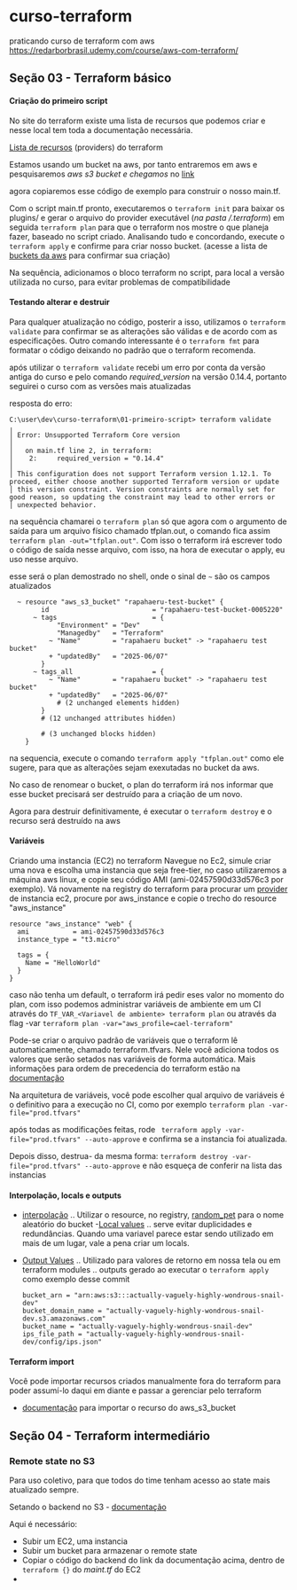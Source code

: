 # curso-terraform

praticando curso de terraform com aws https://redarborbrasil.udemy.com/course/aws-com-terraform/

## Seção 03 - Terraform básico

#### Criação do primeiro script

No site do terraform existe uma lista de recursos que podemos criar e nesse local tem toda a documentação necessária.

[Lista de recursos](https://registry.terraform.io/browse/providers) (providers) do terraform

Estamos usando um bucket na aws, por tanto entraremos em aws e pesquisaremos _aws s3 bucket e chegamos_ no [link](https://registry.terraform.io/providers/hashicorp/aws/latest/docs/resources/s3_bucket)

agora copiaremos esse código de exemplo para construir o nosso main.tf.

Com o script main.tf pronto, executaremos o `terraform init` para baixar os plugins/ e gerar o arquivo do provider executável (_na pasta /.terraform_)
em seguida `terraform plan` para que o terraform nos mostre o que planeja fazer, baseado no script criado.
Analisando tudo e concordando, execute o `terraform apply` e confirme para criar nosso bucket. (acesse a lista de [buckets da aws](https://us-east-1.console.aws.amazon.com/s3/home?region=us-east-1) para confirmar sua criação)

Na sequência, adicionamos o bloco terraform no script, para local a versão utilizada no curso, para evitar problemas de compatibilidade

#### Testando alterar e destruir

Para qualquer atualização no código, posterir a isso, utilizamos o `terraform validate` para confirmar se as alterações são válidas e de acordo com as especificações.
Outro comando interessante é o `terraform fmt` para formatar o código deixando no padrão que o terraform recomenda.

após utilizar o `terraform validate` recebi um erro por conta da versão antiga do curso e pelo comando _required_version_ na versão 0.14.4, portanto seguirei o curso com as versões mais atualizadas

resposta do erro:

```
C:\user\dev\curso-terraform\01-primeiro-script> terraform validate
╷
│ Error: Unsupported Terraform Core version
│
│   on main.tf line 2, in terraform:
│    2:     required_version = "0.14.4"
│
│ This configuration does not support Terraform version 1.12.1. To proceed, either choose another supported Terraform version or update
│ this version constraint. Version constraints are normally set for good reason, so updating the constraint may lead to other errors or
│ unexpected behavior.
```

na sequência chamarei o `terraform plan` só que agora com o argumento de saída para um arquivo físico chamado tfplan.out, o comando fica assim `terraform plan -out="tfplan.out"`. Com isso o terraform irá escrever todo o código de saída nesse arquivo, com isso, na hora de executar o apply, eu uso nesse arquivo.

esse será o plan demostrado no shell, onde o sinal de `~` são os campos atualizados

```
  ~ resource "aws_s3_bucket" "rapahaeru-test-bucket" {
        id                          = "rapahaeru-test-bucket-0005220"
      ~ tags                        = {
            "Environment" = "Dev"
            "Managedby"   = "Terraform"
          ~ "Name"        = "rapahaeru bucket" -> "rapahaeru test bucket"
          + "updatedBy"   = "2025-06/07"
        }
      ~ tags_all                    = {
          ~ "Name"        = "rapahaeru bucket" -> "rapahaeru test bucket"
          + "updatedBy"   = "2025-06/07"
            # (2 unchanged elements hidden)
        }
        # (12 unchanged attributes hidden)

        # (3 unchanged blocks hidden)
    }
```

na sequencia, execute o comando `terraform apply "tfplan.out"` como ele sugere, para que as alterações sejam exexutadas no bucket da aws.

No caso de renomear o bucket, o plan do terraform irá nos informar que esse bucket precisará ser destruído para a criação de um novo.

Agora para destruir definitivamente, é executar o `terraform destroy` e o recurso será destruído na aws

#### Variáveis

Criando uma instancia (EC2) no terraform
Navegue no Ec2, simule criar uma nova e escolha uma instancia que seja free-tier, no caso utilizaremos a máquina aws linux, e copie seu código AMI (ami-02457590d33d576c3 por exemplo).
Vá novamente na registry do terraform para procurar um [provider](https://registry.terraform.io/providers/hashicorp/aws/latest/docs/resources/instance) de instancia ec2, procure por aws_instance e copie o trecho do resource "aws_instance"

```
resource "aws_instance" "web" {
  ami           = ami-02457590d33d576c3
  instance_type = "t3.micro"

  tags = {
    Name = "HelloWorld"
  }
}
```

caso não tenha um default, o terraform irá pedir eses valor no momento do plan, com isso podemos administrar variáveis de ambiente em um CI através do `TF_VAR_<Variavel de ambiente> terraform plan` ou através da flag -var `terraform plan -var="aws_profile=cael-terraform"`

Pode-se criar o arquivo padrão de variáveis que o terraform lê automaticamente, chamado terraform.tfvars. Nele você adiciona todos os valores que serão setados nas variáveis de forma automática.
Mais informações para ordem de precedencia do terraform estão na [documentação](https://developer.hashicorp.com/terraform/language/values/variables#variable-definition-precedence)

Na arquitetura de variáveis, você pode escolher qual arquivo de variáveis é o definitivo para a execução no CI, como por exemplo `terraform plan -var-file="prod.tfvars"`

após todas as modificações feitas, rode ` terraform apply -var-file="prod.tfvars" --auto-approve` e confirma se a instancia foi atualizada.

Depois disso, destrua- da mesma forma: `terraform destroy -var-file="prod.tfvars" --auto-approve`
e não esqueça de conferir na lista das instancias

#### Interpolação, locals e outputs

- [interpolação](https://developer.hashicorp.com/terraform/language/expressions/strings#interpolation)
  .. Utilizar o resource, no registry, [random_pet](https://registry.terraform.io/providers/hashicorp/random/latest/docs/resources/pet) para o nome aleatório do bucket -[Local values](https://developer.hashicorp.com/terraform/language/values/locals)
  .. serve evitar duplicidades e redundâncias. Quando uma variavel parece estar sendo utilizado em mais de um lugar, vale a pena criar um locals.
- [Output Values](https://developer.hashicorp.com/terraform/language/values/outputs)
  .. Utilizado para valores de retorno em nossa tela ou em terraform modules
  .. outputs gerado ao executar o `terraform apply` como exemplo desse commit

  ```
  bucket_arn = "arn:aws:s3:::actually-vaguely-highly-wondrous-snail-dev"
  bucket_domain_name = "actually-vaguely-highly-wondrous-snail-dev.s3.amazonaws.com"
  bucket_name = "actually-vaguely-highly-wondrous-snail-dev"
  ips_file_path = "actually-vaguely-highly-wondrous-snail-dev/config/ips.json"
  ```

#### Terraform import

Você pode importar recursos criados manualmente fora do terraform para poder assumí-lo daqui em diante e passar a gerenciar pelo terraform

- [documentação](https://registry.terraform.io/providers/hashicorp/aws/latest/docs/resources/s3_bucket#import) para importar o recurso do aws_s3_bucket

## Seção 04 - Terraform intermediário

### Remote state no S3

Para uso coletivo, para que todos do time tenham acesso ao state mais atualizado sempre.

Setando o backend no S3 - [documentação](https://developer.hashicorp.com/terraform/language/backend/s3#example-configuration)

Aqui é necessário:

- Subir um EC2, uma instancia
- Subir um bucket para armazenar o remote state
- Copiar o código do backend do link da documentação acima, dentro de `terraform {}` do _maint.tf_ do EC2
-
